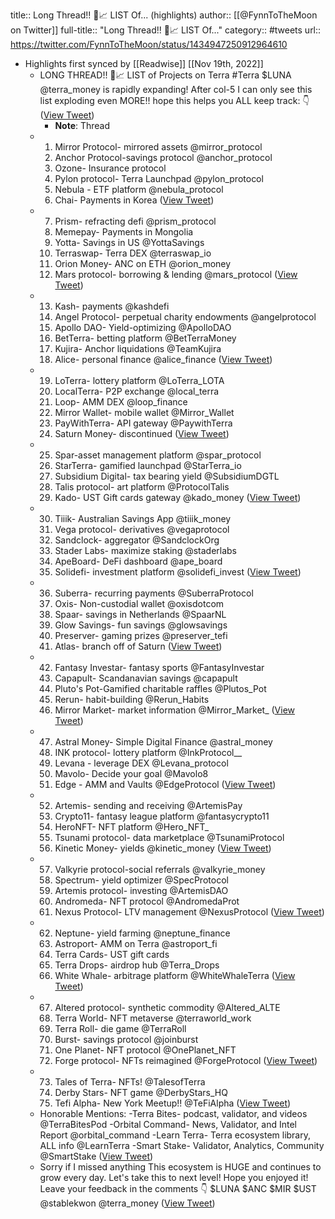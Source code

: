 title:: Long Thread!! 🧵📈 LIST Of... (highlights)
author:: [[@FynnToTheMoon on Twitter]]
full-title:: "Long Thread!! 🧵📈 LIST Of..."
category:: #tweets
url:: https://twitter.com/FynnToTheMoon/status/1434947250912964610

- Highlights first synced by [[Readwise]] [[Nov 19th, 2022]]
	- LONG THREAD!! 🧵📈
	  LIST of Projects on Terra #Terra $LUNA
	  @terra_money  is rapidly expanding!
	  After col-5 I can only see this list exploding even MORE!!
	  hope this helps you ALL keep track: 👇 ([View Tweet](https://twitter.com/FynnToTheMoon/status/1434947250912964610))
		- **Note**: Thread
	- 1. Mirror Protocol- mirrored assets @mirror_protocol
	  2. Anchor Protocol-savings protocol @anchor_protocol
	  3. Ozone- Insurance protocol
	  4. Pylon protocol- Terra Launchpad @pylon_protocol
	  5. Nebula - ETF platform @nebula_protocol 
	  6. Chai- Payments in Korea ([View Tweet](https://twitter.com/FynnToTheMoon/status/1434947252607463434))
	- 7. Prism- refracting defi @prism_protocol
	  8. Memepay- Payments in Mongolia
	  9. Yotta- Savings in US @YottaSavings 
	  10. Terraswap- Terra DEX @terraswap_io
	  11. Orion Money- ANC on ETH @orion_money 
	  12. Mars protocol- borrowing & lending @mars_protocol ([View Tweet](https://twitter.com/FynnToTheMoon/status/1434947254293520394))
	- 13. Kash- payments @kashdefi
	  14. Angel Protocol- perpetual charity endowments @angelprotocol
	  15. Apollo DAO- Yield-optimizing @ApolloDAO
	  16. BetTerra- betting platform @BetTerraMoney
	  17. Kujira- Anchor liquidations @TeamKujira 
	  18. Alice- personal finance @alice_finance ([View Tweet](https://twitter.com/FynnToTheMoon/status/1434947256172560388))
	- 19. LoTerra- lottery platform @LoTerra_LOTA
	  20. LocalTerra- P2P exchange @local_terra
	  21. Loop- AMM DEX @loop_finance
	  22. Mirror Wallet- mobile wallet @Mirror_Wallet
	  23. PayWithTerra- API gateway @PaywithTerra
	  24. Saturn Money- discontinued ([View Tweet](https://twitter.com/FynnToTheMoon/status/1434947257892282368))
	- 25. Spar-asset management platform @spar_protocol
	  26. StarTerra- gamified launchpad @StarTerra_io
	  27. Subsidium Digital- tax bearing yield @SubsidiumDGTL
	  28. Talis protocol- art platform @ProtocolTalis
	  29. Kado- UST Gift cards gateway @kado_money ([View Tweet](https://twitter.com/FynnToTheMoon/status/1434947259473567744))
	- 30. Tiiik- Australian Savings App @tiiik_money
	  31. Vega protocol- derivatives @vegaprotocol
	  32. Sandclock- aggregator @SandclockOrg
	  33. Stader Labs- maximize staking @staderlabs  
	  34. ApeBoard- DeFi dashboard @ape_board
	  35. Solidefi- investment platform @solidefi_invest ([View Tweet](https://twitter.com/FynnToTheMoon/status/1434947261595852801))
	- 36. Suberra- recurring payments @SuberraProtocol
	  37. Oxis- Non-custodial wallet @oxisdotcom
	  38. Spaar- savings in Netherlands @SpaarNL
	  39. Glow Savings- fun savings @glowsavings
	  40. Preserver- gaming prizes @preserver_tefi
	  41. Atlas- branch off of Saturn ([View Tweet](https://twitter.com/FynnToTheMoon/status/1434947263294578690))
	- 42. Fantasy Investar- fantasy sports @FantasyInvestar 
	  43. Capapult- Scandanavian savings @capapult
	  44. Pluto's Pot-Gamified charitable raffles @Plutos_Pot 
	  45. Rerun- habit-building @Rerun_Habits
	  46. Mirror Market- market information @Mirror_Market_ ([View Tweet](https://twitter.com/FynnToTheMoon/status/1434947265026797580))
	- 47. Astral Money- Simple Digital Finance @astral_money 
	  48. INK protocol- lottery platform @InkProtocol__
	  49. Levana - leverage DEX @Levana_protocol
	  50. Mavolo- Decide your goal @Mavolo8
	  51. Edge - AMM and Vaults @EdgeProtocol ([View Tweet](https://twitter.com/FynnToTheMoon/status/1434947266645725198))
	- 52. Artemis- sending and receiving @ArtemisPay
	  53. Crypto11- fantasy league platform @fantasycrypto11
	  54. HeroNFT- NFT platform @Hero_NFT_
	  55. Tsunami protocol- data marketplace @TsunamiProtocol
	  56. Kinetic Money- yields @kinetic_money ([View Tweet](https://twitter.com/FynnToTheMoon/status/1434947268495482891))
	- 57. Valkyrie protocol-social referrals @valkyrie_money
	  58. Spectrum- yield optimizer @SpecProtocol
	  59. Artemis protocol- investing @ArtemisDAO
	  60. Andromeda- NFT protocol @AndromedaProt
	  61. Nexus Protocol- LTV management @NexusProtocol ([View Tweet](https://twitter.com/FynnToTheMoon/status/1434947270215151620))
	- 62. Neptune- yield farming @neptune_finance
	  63. Astroport- AMM on Terra @astroport_fi
	  64. Terra Cards- UST gift cards 
	  65. Terra Drops- airdrop hub @Terra_Drops 
	  66. White Whale- arbitrage platform @WhiteWhaleTerra ([View Tweet](https://twitter.com/FynnToTheMoon/status/1434947271838380032))
	- 67. Altered protocol- synthetic commodity @Altered_ALTE 
	  68. Terra World- NFT metaverse @terraworld_work 
	  69. Terra Roll- die game @TerraRoll 
	  70. Burst- savings protocol @joinburst 
	  71. One Planet- NFT protocol @OnePlanet_NFT 
	  72. Forge protocol- NFTs reimagined @ForgeProtocol ([View Tweet](https://twitter.com/FynnToTheMoon/status/1434947273457340421))
	- 73. Tales of Terra- NFTs! @TalesofTerra 
	  74. Derby Stars- NFT game @DerbyStars_HQ 
	  75. Tefi Alpha- New York Meetup!! @TeFiAlpha ([View Tweet](https://twitter.com/FynnToTheMoon/status/1434947275130916875))
	- Honorable Mentions:
	  -Terra Bites- podcast, validator, and videos @TerraBitesPod
	  -Orbital Command- News, Validator, and Intel Report @orbital_command
	  -Learn Terra- Terra ecosystem library, ALL info @LearnTerra
	  -Smart Stake- Validator, Analytics, Community @SmartStake ([View Tweet](https://twitter.com/FynnToTheMoon/status/1434947277219672064))
	- Sorry if I missed anything 
	  This ecosystem is HUGE and continues to grow every day. Let's take this to next level!
	  Hope you enjoyed it! Leave your feedback in the comments 👇
	  $LUNA $ANC $MIR $UST 
	  @stablekwon @terra_money ([View Tweet](https://twitter.com/FynnToTheMoon/status/1434947278809276424))